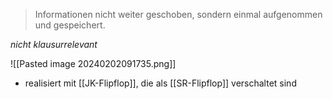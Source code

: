 > Informationen nicht weiter geschoben, sondern einmal aufgenommen und gespeichert.

_nicht klausurrelevant_

![[Pasted image 20240202091735.png]]
- realisiert mit [[JK-Flipflop]], die als [[SR-Flipflop]] verschaltet sind